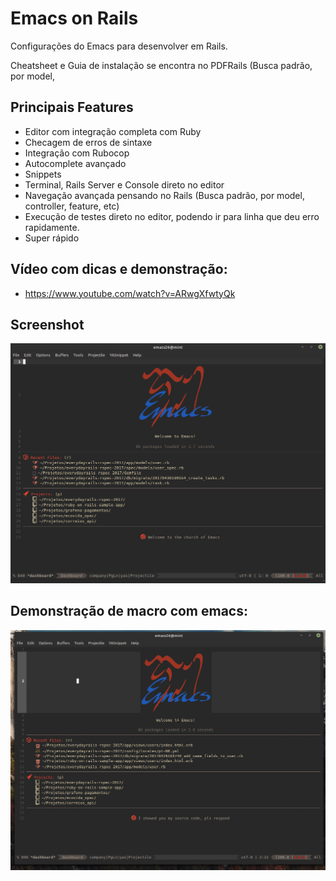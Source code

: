 # Emacs on Rails

Configurações do Emacs para desenvolver em Rails.

Cheatsheet e Guia de instalação se encontra no PDFRails (Busca padrão, por model, 

## Principais Features

- Editor com integração completa com Ruby
- Checagem de erros de sintaxe
- Integração com Rubocop
- Autocomplete avançado
- Snippets
- Terminal, Rails Server e Console direto no editor
- Navegação avançada pensando no Rails (Busca padrão, por model, controller, feature, etc)
- Execução de testes direto no editor, podendo ir para linha que deu erro rapidamente.
- Super rápido

## Vídeo com dicas e demonstração:

- https://www.youtube.com/watch?v=ARwgXfwtyQk

## Screenshot

![screenshot](https://github.com/otavioschwanck/emacs_on_rails/blob/master/dashboard.png?raw=true)

## Demonstração de macro com emacs:

![demonstration](https://github.com/otavioschwanck/emacs_on_rails/blob/master/macro%20example.gif?raw=true)

